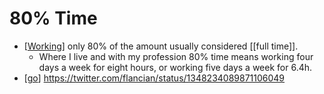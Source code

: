 # 80% Time

- [[Working]] only 80% of the amount usually considered [[full time]].
  - Where I live and with my profession 80% time means working four days a week for eight hours, or working five days a week for 6.4h.
- [[go]] https://twitter.com/flancian/status/1348234089871106049


[//begin]: # "Autogenerated link references for markdown compatibility"
[Working]: working "Working"
[go]: go "Go"
[//end]: # "Autogenerated link references"